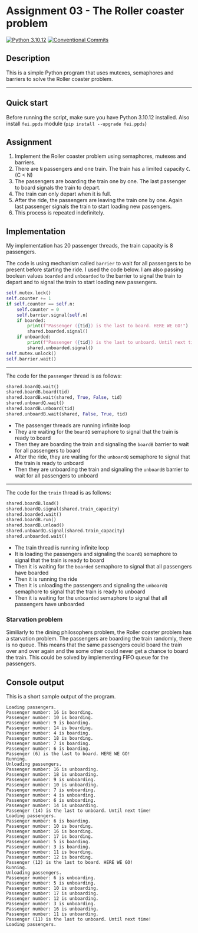 # Assignment 03 - The Roller coaster problem

[![Python 3.10.12](https://img.shields.io/badge/python-3.10.12-purple.svg)](https://www.python.org/downloads/release/python-31012/)
[![Conventional Commits](https://img.shields.io/badge/Conventional%20Commits-1.0.0-purple.svg)](https://conventionalcommits.org)

## Description

This is a simple Python program that uses mutexes, semaphores and barriers to solve the Roller coaster problem.

---

## Quick start

Before running the script, make sure you have Python 3.10.12 installed.
Also install `fei.ppds` module (`pip install --upgrade fei.ppds`)

## Assignment

1. Implement the Roller coaster problem using semaphores, mutexes and barriers.
2. There are `N` passengers and one train. The train has a limited capacity `C`. (C < N)
3. The passengers are boarding the train one by one. The last passenger to board signals the train to depart.
4. The train can only depart when it is full.
5. After the ride, the passengers are leaving the train one by one. Again last passenger signals the train to start loading new passengers.
6. This process is repeated indefinitely.

## Implementation

My implementation has 20 passenger threads, the train capacity is 8 passengers.

The code is using mechanism called `barrier` to wait for all passengers to be present before starting the ride. I used the code below.
I am also passing boolean values `boarded` and `unboarded` to the barrier to signal the train to depart and to signal the train to start loading new passengers.

```python
self.mutex.lock()
self.counter += 1
if self.counter == self.n:
    self.counter = 0
    self.barrier.signal(self.n)
    if boarded:
        print(f"Passenger ({tid}) is the last to board. HERE WE GO!")
        shared.boarded.signal()
    if unboarded:
        print(f"Passenger ({tid}) is the last to unboard. Until next time!")
        shared.unboarded.signal()
self.mutex.unlock()
self.barrier.wait()
```

---
The code for the `passenger` thread is as follows:

```python
shared.boardQ.wait()
shared.boardB.board(tid)
shared.boardB.wait(shared, True, False, tid)
shared.unboardQ.wait()
shared.boardB.unboard(tid)
shared.unboardB.wait(shared, False, True, tid)
```

- The passenger threads are running infinite loop
- They are waiting for the `boardQ` semaphore to signal that the train is ready to board
- Then they are boarding the train and signaling the `boardB` barrier to wait for all passengers to board
- After the ride, they are waiting for the `unboardQ` semaphore to signal that the train is ready to unboard
- Then they are unboarding the train and signaling the `unboardB` barrier to wait for all passengers to unboard

---

The code for the `train` thread is as follows:

```python
shared.boardB.load()
shared.boardQ.signal(shared.train_capacity)
shared.boarded.wait()
shared.boardB.run()
shared.boardB.unload()
shared.unboardQ.signal(shared.train_capacity)
shared.unboarded.wait()
```

- The train thread is running infinite loop
- It is loading the passengers and signaling the `boardQ` semaphore to signal that the train is ready to board
- Then it is waiting for the `boarded` semaphore to signal that all passengers have boarded
- Then it is running the ride
- Then it is unloading the passengers and signaling the `unboardQ` semaphore to signal that the train is ready to unboard
- Then it is waiting for the `unboarded` semaphore to signal that all passengers have unboarded

### Starvation problem

Similiarly to the dining philosophers problem, the Roller coaster problem has a starvation problem. The passengers are boarding the train randomly, there is no queue. This means that the same passengers could board the train over and over again and the some other could never get a chance to board the train. This could be solved by implementing FIFO queue for the passengers.

## Console output

This is a short sample output of the program.

```plaintext
Loading passengers.
Passenger number: 16 is boarding.
Passenger number: 10 is boarding.
Passenger number: 9 is boarding.
Passenger number: 14 is boarding.
Passenger number: 4 is boarding.
Passenger number: 18 is boarding.
Passenger number: 7 is boarding.
Passenger number: 6 is boarding.
Passenger (6) is the last to board. HERE WE GO!
Running.
Unloading passengers.
Passenger number: 16 is unboarding.
Passenger number: 18 is unboarding.
Passenger number: 9 is unboarding.
Passenger number: 10 is unboarding.
Passenger number: 7 is unboarding.
Passenger number: 4 is unboarding.
Passenger number: 6 is unboarding.
Passenger number: 14 is unboarding.
Passenger (14) is the last to unboard. Until next time!
Loading passengers.
Passenger number: 6 is boarding.
Passenger number: 10 is boarding.
Passenger number: 16 is boarding.
Passenger number: 17 is boarding.
Passenger number: 5 is boarding.
Passenger number: 3 is boarding.
Passenger number: 11 is boarding.
Passenger number: 12 is boarding.
Passenger (12) is the last to board. HERE WE GO!
Running.
Unloading passengers.
Passenger number: 6 is unboarding.
Passenger number: 5 is unboarding.
Passenger number: 10 is unboarding.
Passenger number: 17 is unboarding.
Passenger number: 12 is unboarding.
Passenger number: 3 is unboarding.
Passenger number: 16 is unboarding.
Passenger number: 11 is unboarding.
Passenger (11) is the last to unboard. Until next time!
Loading passengers.
```
